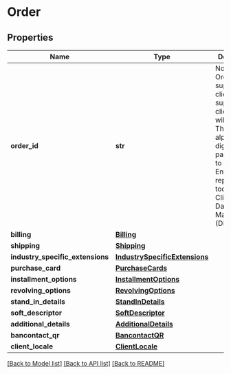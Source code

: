 # Order

## Properties
Name | Type | Description | Notes
------------ | ------------- | ------------- | -------------
**order_id** | **str** | Note - Client Order ID if supplied by client. If not supplied by client, IPG will generate. The first 12 alphanumeric digits are passed down to Fiserv Enterprise reporting tool, Clientline and Data File Manager (DFM). | [optional] 
**billing** | [**Billing**](Billing.md) |  | [optional] 
**shipping** | [**Shipping**](Shipping.md) |  | [optional] 
**industry_specific_extensions** | [**IndustrySpecificExtensions**](IndustrySpecificExtensions.md) |  | [optional] 
**purchase_card** | [**PurchaseCards**](PurchaseCards.md) |  | [optional] 
**installment_options** | [**InstallmentOptions**](InstallmentOptions.md) |  | [optional] 
**revolving_options** | [**RevolvingOptions**](RevolvingOptions.md) |  | [optional] 
**stand_in_details** | [**StandInDetails**](StandInDetails.md) |  | [optional] 
**soft_descriptor** | [**SoftDescriptor**](SoftDescriptor.md) |  | [optional] 
**additional_details** | [**AdditionalDetails**](AdditionalDetails.md) |  | [optional] 
**bancontact_qr** | [**BancontactQR**](BancontactQR.md) |  | [optional] 
**client_locale** | [**ClientLocale**](ClientLocale.md) |  | [optional] 

[[Back to Model list]](../README.md#documentation-for-models) [[Back to API list]](../README.md#documentation-for-api-endpoints) [[Back to README]](../README.md)


